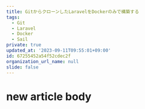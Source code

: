 ```yaml
---
title: GitからクローンしたLaravelをDockerのみで構築する
tags:
  - Git
  - Laravel
  - Docker
  - Sail
private: true
updated_at: '2023-09-11T09:55:01+09:00'
id: 67255452a54f52cdec2f
organization_url_name: null
slide: false
---
```

# new article body
